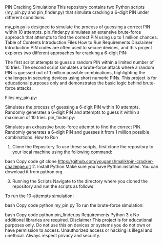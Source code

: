 PIN Cracking Simulations
This repository contains two Python scripts (my_pin.py and pin_finder.py) that simulate cracking a 6-digit PIN under different conditions.

my_pin.py is designed to simulate the process of guessing a correct PIN within 10 attempts.
pin_finder.py simulates an extensive brute-force approach that attempts to find the correct PIN using up to 1 million chances.
Table of Contents
Introduction
Files
How to Run
Requirements
Disclaimer
Introduction
PIN codes are often used to secure devices, and this project explores two different approaches for cracking a 6-digit PIN:

The first script attempts to guess a random PIN within a limited number of 10 tries.
The second script simulates a brute-force attack where a random PIN is guessed out of 1 million possible combinations, highlighting the challenges in securing devices using short numeric PINs.
This project is for educational purposes only and demonstrates the basic logic behind brute-force attacks.

Files
my_pin.py:

Simulates the process of guessing a 6-digit PIN within 10 attempts.
Randomly generates a 6-digit PIN and attempts to guess it within a maximum of 10 tries.
pin_finder.py:

Simulates an exhaustive brute-force attempt to find the correct PIN.
Randomly generates a 6-digit PIN and guesses it from 1 million possible combinations.
How to Run
1. Clone the Repository
To use these scripts, first clone the repository to your local machine using the following command:

bash
Copy code
git clone https://github.com/youganshmalik/pin-cracker-challenge.git
2. Install Python
Make sure you have Python installed. You can download it from python.org.

3. Running the Scripts
Navigate to the directory where you cloned the repository and run the scripts as follows:

To run the 10-attempts simulation:

bash
Copy code
python my_pin.py
To run the brute-force simulation:

bash
Copy code
python pin_finder.py
Requirements
Python 3.x
No additional libraries are required.
Disclaimer
This project is for educational purposes only. Do not use this on devices or systems you do not own or have permission to access. Unauthorized access or hacking is illegal and unethical. Always respect privacy and security.
